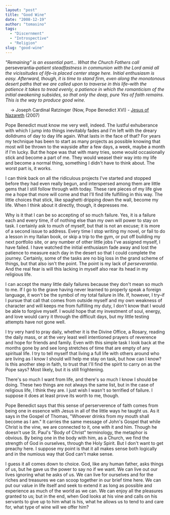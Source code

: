```yaml
---
layout: "post"
title: "Good Wine"
date: "2008-12-19"
author: "tomasino"
tags:
  - "Discernment"
  - "Introspective"
  - "Religion"
slug: "good-wine"
---
```


<span style="font-style: italic;">"Remaining" is an essential part...
What the Church Fathers call <span
style="font-style: normal;">perseverantia</span>–patient steadfastness
in communion with the Lord amid all the vicissitudes of life–is placed
center stage here. Initial enthusiasm is easy. Afterward, though, it is
time to stand firm, even along the monotonous desert paths that we are
called upon to traverse in this life–with the patience it takes to tread
evenly, a patience in which the romanticism of the initial awakening
subsides, so that only the deep, pure Yes of faith remains. This is the
way to produce good wine.</span>

    → Joseph Cardinal Ratzinger (Now, Pope Benedict XVI) - [Jesus of
Nazareth][] (2007)

Pope Benedict must know me very well, indeed. The lustful exhuberance
with which I jump into things inevitably fades and I'm left with the
dreary dolldrums of day to day life again. What lasts in the face of
that? For years my technique has been to start as many projects as
possible knowing that most will be thrown to the wayside after a few
days, a week, maybe a month if I'm lucky. But the hope was that with
many tries, some would occasionally stick and become a part of me. They
would weasel their way into my life and become a normal thing, something
I didn't have to think about. The worst part is, it works.

I can think back on all the ridiculous projects I've started and stopped
before they had even really begun, and interspersed among them are
little gems that I still follow through with today. These rare pieces of
my life give me a hope that more will come and that I'll find life
fulfilling in this way. The little choices that stick, like spaghetti
dripping down the wall, become my life. When I think about it directly,
though, it depresses me.

Why is it that I can be so accepting of so much failure. Yes, it is a
failure each and every time, if of nothing else than my own will power
to stay on task. I certainly ask to much of myself, but that is not an
excuse; it is more of a second issue to address. Every time I stop
writing my novel, or fail to do a lesson in my Italian book, or skip a
trip to the gym, or put off building my next portfolio site, or any
number of other little jobs I've assigned myself, I have failed. I have
watched the initial enthusiasm fade away and lost the patience to
measure each day in the desert so that I could complete the journey.
Certainly, some of the tasks are no big loss in the grand scheme of
things, but that also isn't the point. The point is my lack of <span
style="font-style: italic;">perseverantia</span>. And the real fear is
will this lacking in myself also rear its head in my religious life.

I can accept the many little daily failures because they don't mean so
much to me. If I go to the grave having never learned to properly speak
a foreign language, it won't be the symbol of my total failure in life.
If, however, I try–if I pursue that call that comes from outside myself
and my own weakness of character and will keeps me from fulfilling my
duty, I don't know that I would be able to forgive myself. I would hope
that my investment of soul, energy, and love would carry it through the
difficult days, but my little testing attempts have not gone well.

I try very hard to pray daily, whether it is the Divine Office, a
Rosary, reading the daily mass, or at the very least well intentioned
prayers of reverence and hope for friends and family. Even with this
simple task I look back at the months gone by and see long stretches of
time that are empty of any spiritual life. I try to tell myself that
living a full life with others around who are living as I know I should
will help me stay on task, but how can I know? Is this another step in
faith, to trust that I'll find the spirit to carry on as the Pope says?
Most likely, but it is still frightening.

There's so much I want from life, and there's so much I know I should be
doing. These two things are not always the same list, but in the case of
religious life, I think they are. I just wish I wasn't so terrified of
failure. I suppose it does at least prove its worth to me, though.

Pope Benedict says that this sense of perserverence of faith comes from
being one in essence with Jesus in all of the little ways he taught us.
As it says in the Gospel of Thomas, "Whoever drinks from my mouth shall
become as I am." It carries the same message of John's Gospel that while
Christ is the vine, we are connected to it, one with it and him. Though
he doesn't use St. Paul's "Body of Christ" terminology, the metaphor is
obvious. By being one in the body with him, as a Church, we find the
strength of God in ourselves, through the Holy Spirit. But I don't want
to get preachy here. I suppose my point is that it all makes sense both
logically and in the numious way that God can't make sense.

I guess it all comes down to choice. God, like any human father, asks
things of us, but he gave us the power to say no if we want. We can live
out our lives ignoring what he asks of us. We can live for ourselves and
for the riches and treasures we can scoop together in our brief time
here. We can put our value in life itself and seek to extend it as long
as possible and experience as much of the world as we can. We can enjoy
all the pleasures granted to us; but in the end, when God looks at his
vine and calls on his servants to give up to him what is his, what he
allows us to tend to and care for, what type of wine will we offer him?

  [Jesus of Nazareth]: //www.amazon.com/Jesus-Nazareth-Pope-Benedict-XVI/dp/0385523416/?tag=tomablog-20
